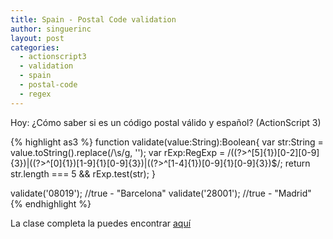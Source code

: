 ```yaml
---
title: Spain - Postal Code validation
author: singuerinc
layout: post
categories:
  - actionscript3
  - validation
  - spain
  - postal-code
  - regex
---
```

Hoy: ¿Cómo saber si es un código postal válido y español? (ActionScript 3)

{% highlight as3 %}
function validate(value:String):Boolean{
	var str:String = value.toString().replace(/\s/g, '');
	var rExp:RegExp = /((?>^[5]{1})[0-2][0-9]{3})|((?>^[0]{1})[1-9]{1}[0-9]{3})|((?>^[1-4]{1})[0-9]{1}[0-9]{3})$/;
    return str.length === 5 && rExp.test(str);
}

validate('08019'); //true - "Barcelona"
validate('28001'); //true - "Madrid"
{% endhighlight %}

La clase completa la puedes encontrar <a href="https://github.com/singuerinc/singuerinc-blog/blob/master/src/net/singuerinc/labs/utils/validators/SpainPostalCodeValidator.as" target="_blank">aqu&iacute;</a>